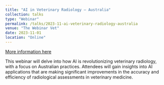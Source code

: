 ```yaml
---
title: "AI in Veterinary Radiology – Australia"
collection: talks
type: "Webinar"
permalink: /talks/2023-11-ai-veterinary-radiology-australia
venue: "The Webinar Vet"
date: 2023-11-01
location: "Online"
---
```


[More information here](http://thewebinarvet.com/ai-veterinary-australia)

This webinar will delve into how AI is revolutionizing veterinary radiology, with a focus on Australian practices. Attendees will gain insights into AI applications that are making significant improvements in the accuracy and efficiency of radiological assessments in veterinary medicine.
